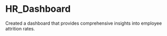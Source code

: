 # HR_Dashboard
Created a dashboard that provides comprehensive insights into employee attrition rates.
